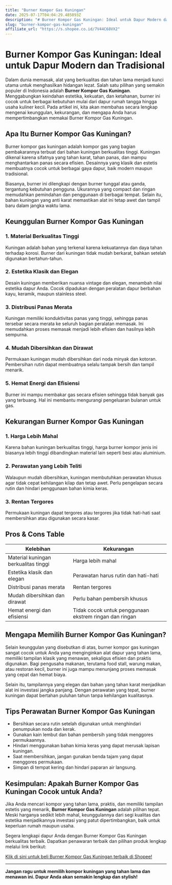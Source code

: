 ```yaml
---
title: "Burner Kompor Gas Kuningan"
date: 2025-07-17T04:04:29.485893Z
description: "# Burner Kompor Gas Kuningan: Ideal untuk Dapur Modern dan Tradisional..."
slug: "burner-kompor-gas-kuningan"
affiliate_url: "https://s.shopee.co.id/7V44C68VX2"
---
```

# Burner Kompor Gas Kuningan: Ideal untuk Dapur Modern dan Tradisional

Dalam dunia memasak, alat yang berkualitas dan tahan lama menjadi kunci utama untuk menghasilkan hidangan lezat. Salah satu pilihan yang semakin populer di Indonesia adalah **Burner Kompor Gas Kuningan**. Menggabungkan keindahan estetika, kekuatan, dan ketahanan, burner ini cocok untuk berbagai kebutuhan mulai dari dapur rumah tangga hingga usaha kuliner kecil. Pada artikel ini, kita akan membahas secara lengkap mengenai keunggulan, kekurangan, dan mengapa Anda harus mempertimbangkan memakai Burner Kompor Gas Kuningan.

## Apa Itu Burner Kompor Gas Kuningan?

Burner kompor gas kuningan adalah kompor gas yang bagian pembakarannya terbuat dari bahan kuningan berkualitas tinggi. Kuningan dikenal karena sifatnya yang tahan karat, tahan panas, dan mampu menghantarkan panas secara efisien. Desainnya yang klasik dan estetis membuatnya cocok untuk berbagai gaya dapur, baik modern maupun tradisional.

Biasanya, burner ini dilengkapi dengan burner tunggal atau ganda, tergantung kebutuhan pengguna. Ukurannya yang compact dan ringan memudahkan pemindahan dan penggunaan di berbagai tempat. Selain itu, bahan kuningan yang anti karat memastikan alat ini tetap awet dan tampil baru dalam jangka waktu lama.

## Keunggulan Burner Kompor Gas Kuningan

### 1. Material Berkualitas Tinggi
Kuningan adalah bahan yang terkenal karena kekuatannya dan daya tahan terhadap korosi. Burner dari kuningan tidak mudah berkarat, bahkan setelah digunakan bertahun-tahun.

### 2. Estetika Klasik dan Elegan
Desain kuningan memberikan nuansa vintage dan elegan, menambah nilai estetika dapur Anda. Cocok dipadukan dengan peralatan dapur berbahan kayu, keramik, maupun stainless steel.

### 3. Distribusi Panas Merata
Kuningan memiliki konduktivitas panas yang tinggi, sehingga panas tersebar secara merata ke seluruh bagian peralatan memasak. Ini memudahkan proses memasak menjadi lebih efisien dan hasilnya lebih sempurna.

### 4. Mudah Dibersihkan dan Dirawat
Permukaan kuningan mudah dibersihkan dari noda minyak dan kotoran. Pembersihan rutin dapat membuatnya selalu tampak bersih dan tampil menarik.

### 5. Hemat Energi dan Efisiensi
Burner ini mampu membakar gas secara efisien sehingga tidak banyak gas yang terbuang. Hal ini membantu mengurangi pengeluaran bulanan untuk gas.

## Kekurangan Burner Kompor Gas Kuningan

### 1. Harga Lebih Mahal
Karena bahan kuningan berkualitas tinggi, harga burner kompor jenis ini biasanya lebih tinggi dibandingkan material lain seperti besi atau aluminium.

### 2. Perawatan yang Lebih Teliti
Walaupun mudah dibersihkan, kuningan membutuhkan perawatan khusus agar tidak cepat kehilangan kilap dan tetap awet. Perlu pengelapan secara rutin dan hindari penggunaan bahan kimia keras.

### 3. Rentan Tergores
Permukaan kuningan dapat tergores atau tergores jika tidak hati-hati saat membersihkan atau digunakan secara kasar.

## Pros & Cons Table

| Kelebihan                         | Kekurangan                        |
| --------------------------------- | --------------------------------- |
| Material kuningan berkualitas tinggi | Harga lebih mahal                 |
| Estetika klasik dan elegan       | Perawatan harus rutin dan hati-hati |
| Distribusi panas merata          | Rentan tergores                   |
| Mudah dibersihkan dan dirawat   | Perlu bahan pembersih khusus     |
| Hemat energi dan efisiensi      | Tidak cocok untuk penggunaan ekstrem ringan dan ringan |

## Mengapa Memilih Burner Kompor Gas Kuningan?

Selain keunggulan yang disebutkan di atas, burner kompor gas kuningan sangat cocok untuk Anda yang menginginkan alat dapur yang tahan lama, memiliki tampilan klasik yang menawan, sekaligus efisien dan praktis digunakan. Bagi pengusaha makanan, terutama food stall, warung makan, atau restoran kecil, burner ini juga mampu menunjang proses memasak yang cepat dan hemat biaya.

Selain itu, tampilannya yang elegan dan bahan yang tahan karat menjadikan alat ini investasi jangka panjang. Dengan perawatan yang tepat, burner kuningan dapat bertahan puluhan tahun tanpa kehilangan kualitasnya.

## Tips Perawatan Burner Kompor Gas Kuningan

- Bersihkan secara rutin setelah digunakan untuk menghindari penumpukan noda dan kerak.
- Gunakan kain lembut dan bahan pembersih yang tidak menggores permukaannya.
- Hindari menggunakan bahan kimia keras yang dapat merusak lapisan kuningan.
- Saat membersihkan, jangan gunakan benda tajam yang dapat menggores permukaan.
- Simpan di tempat kering dan hindari paparan air langsung.

## Kesimpulan: Apakah Burner Kompor Gas Kuningan Cocok untuk Anda?

Jika Anda mencari kompor yang tahan lama, praktis, dan memiliki tampilan estetis yang menarik, **Burner Kompor Gas Kuningan** adalah pilihan tepat. Meski harganya sedikit lebih mahal, keunggulannya dari segi kualitas dan estetika menjadikannya investasi yang patut dipertimbangkan, baik untuk keperluan rumah maupun usaha.

Segera lengkapi dapur Anda dengan Burner Kompor Gas Kuningan berkualitas terbaik. Dapatkan penawaran terbaik dan pilihan produk lengkap melalui link berikut:

[Klik di sini untuk beli Burner Kompor Gas Kuningan terbaik di Shopee!](https://s.shopee.co.id/7V44C68VX2)

---

**Jangan ragu untuk memilih kompor kuningan yang tahan lama dan menawan ini. Dapur Anda akan semakin lengkap dan stylish!**